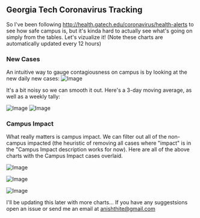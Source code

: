 ## Georgia Tech Coronavirus Tracking

So I've been following http://health.gatech.edu/coronavirus/health-alerts to see how safe campus is, but it's kinda hard to actually see what's going on simply from the tables.
Let's vizualize it!
(Note these charts are automatically updated every 12 hours)

### New Cases

An intuitive way to gauge contagiousness on campus is by looking at the new daily new cases:
![Image](https://anishthite.github.io/gtcovid/gtdaily.png)

It's a bit noisy so we can smooth it out. Here's a 3-day moving average, as well as a weekly tally:

![Image](https://anishthite.github.io/gtcovid/gtweekly.png)
![Image](https://anishthite.github.io/gtcovid/gtdaily3day.png)


### Campus Impact
What really matters is campus impact. We can filter out all of the non-campus impacted (the heuristic of removing all cases where "impact" is in the "Campus Impact description works for now). Here are all of the above charts with the Campus Impact cases overlaid. 

![Image](https://anishthite.github.io/gtcovid/gtdailyboth.png)

![Image](https://anishthite.github.io/gtcovid/gtweeklyboth.png)

![Image](https://anishthite.github.io/gtcovid/gtdaily3dayboth.png)





I'll be updating this later with more charts...
If you have any suggestsions open an issue or send me an email at anishthite@gmail.com
